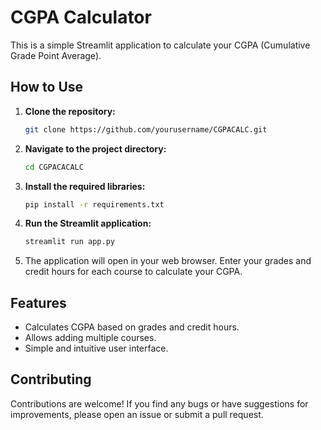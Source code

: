 # CGPA Calculator

This is a simple Streamlit application to calculate your CGPA (Cumulative Grade Point Average).

## How to Use

1. **Clone the repository:**
   ```bash
   git clone https://github.com/yourusername/CGPACALC.git
   ```

2. **Navigate to the project directory:**
   ```bash
   cd CGPACACALC
   ```

3. **Install the required libraries:**
   ```bash
   pip install -r requirements.txt
   ```

4. **Run the Streamlit application:**
   ```bash
   streamlit run app.py
   ```

5. The application will open in your web browser. Enter your grades and credit hours for each course to calculate your CGPA.

## Features

* Calculates CGPA based on grades and credit hours.
* Allows adding multiple courses.
* Simple and intuitive user interface.

## Contributing

Contributions are welcome! If you find any bugs or have suggestions for improvements, please open an issue or submit a pull request.

